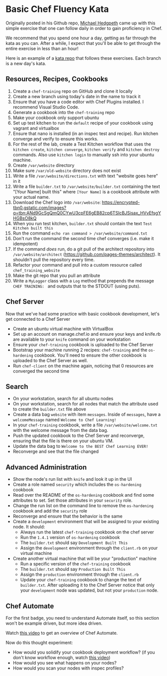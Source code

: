 # Basic Chef Fluency Kata

Originally posted in his Github repo, [Michael Hedgpeth](https://github.com/mhedgpeth/chef-by-example/blob/master/basic-chef-fluency.md) came up with this simple exercise that one can follow daily in order to gain proficiency in Chef. 

We recommend that you spend one hour a day, getting as far through the kata as you can. After a while, I expect that you'll be able to get through the entire exercise in less than an hour!

Here is an example of a [kata repo](https://github.com/anniehedgpeth/chefkata) that follows these exercises. Each branch is a new day's kata.

## Resources, Recipes, Cookbooks
1. Create a `chef-training` repo on GitHub and clone it locally
1. Create a new branch using today's date in the name to track it
1. Ensure that you have a code editor with Chef Plugins installed. I recommend Visual Studio Code.
1. Generate a cookbook into the `chef-training` repo
1. Make your cookbook only support ubuntu
1. Set up test kitchen to run the `default` recipe of your cookbook using vagrant and virtualbox
1. Ensure that nano is installed (in an inspec test and recipe). Run kitchen converge and verify to ensure this works.
1. For the rest of the lab, create a Test Kitchen workflow that uses the `kitchen create`, `kitchen converge`, `kitchen verify` and `kitchen destroy` commands. Also use `kitchen login` to manually ssh into your ubuntu machine.
1. Create `/var/website` directory
1. Make sure `/var/old-website` directory does not exist
1. Write a file `/var/website/directions.txt` with text "website goes here" in it
1. Write a file `builder.txt` to `/var/website/builder.txt` containing the text "[Your Name] built this" where `[Your Name]` is a cookbook attribute with your actual name.
1. Download the Chef logo into `/var/website`: https://encrypted-tbn0.gstatic.com/images?q=tbn:ANd9GcSgQmQ0CYwU3cpFE6gEB82cp6TSIcBJSisax_HVvEfsgYHGBsO8kQ
1. When you run test kitchen, `builder.txt` should contain the text `Test Kitchen built this`
1. Run the command `echo ran command > /var/website/command.txt`
1. Don't run the command the second time chef converges (i.e. make it idempotent)
1. If the command *does* run, do a git pull of the architect repository into `/var/website/architect` (https://github.com/pages-themes/architect). It shouldn't pull the repository every time.
1. Refactor your command and pull into a custom resource called `chef_training_website`
1. Make the git repo that you pull an attribute
1. Write a `MyLogger` class with a `Log` method that prepends the message `CHEF TRAINING: ` and outputs that to the STDOUT (using puts).

## Chef Server

Now that we've had some practice with basic cookbook development, let's get connected to a Chef Server

* Create an ubuntu virtual machine with VirtualBox
* Set up an account on manage.chef.io and ensure your keys and knife.rb are available to your `knife` command on your workstation
* Ensure your `chef-training` cookbook is uploaded to the Chef Server
* Bootstrap your machine running 2 recipes: `chef-training` and the `os-hardening` cookbook. You'll need to ensure the other cookbook is uploaded to the Chef Server as well.
* Run `chef-client` on the machine again, noticing that 0 resources are converged the second time

## Search
* On your workstation, search for all ubuntu nodes
* On your workstation, search for all nodes that match the attribute used to create the `builder.txt` file above
* Create a data bag `website` with item `messages`. Inside of `messages`, have a `welcomeMessage` named `Welcome to Chef Learning!`
* In your `chef-training` cookbook, write a file `/var/website/welcome.txt` with the welcome message from the data bag.
* Push the updated cookbook to the Chef Server and reconverge, ensuring that the file is there on your ubuntu VM.
* Update the data bag to `Welcome to the BEST Chef Learning EVER!`
* Reconverge and see that the file changed

## Advanced Administration

* Show the node's run list with `knife` and look it up in the UI
* Create a role named `security` which includes the `os-hardening` cookbook
* Read over the README of the `os-hardening` cookbook and find some attributes to set. Set those attributes in your `security` role.
* Change the run list on the command line to remove the `os-hardening` cookbook and add the `security` role
* Reconverge and ensure that the behavior is the same
* Create a `development` environment that will be assigned to your existing node. It should:
  - Always run the latest `chef-training` cookbook on the chef server
  - Run the `1.4.1` version of `os-hardening` cookbook
  - The `builder.txt` should say `Development Built This`
  - Assign the `development` environment through the `client.rb` on your virtual machine
* Create another virtual machine that will be your "production" machine
  - Run a specific version of the `chef-training` cookbook
  - The `builder.txt` should say `Production Built This`
  - Assign the `production` environment through the `client.rb`
  - Update your `chef-training` cookbook to change the text of `builder.txt`. After uploading it to the Chef Server notice that only your `development` node was updated, but not your `production` node.

## Chef Automate

For the first badge, you need to understand Automate itself, so this section won't be example driven, but more idea driven.

Watch [this video](https://www.youtube.com/watch?v=ldY7KEOxCkM&index=1&list=PL11cZfNdwNyOPa_kLgCX0wDW3O00Sjydx) to get an overview of Chef Automate.

Now do this thought experiment:
* How would you solidify your cookbook deployment workflow? (if you don't know workflow enough, watch [this video](https://www.youtube.com/watch?v=OdoGu31EBU0))
* How would you see what happens on your nodes?
* How would you scan your nodes with inspec profiles?